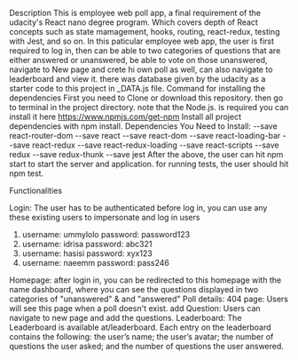 Description
This is employee web poll app, a final requirement of the udacity's React nano degree program. Which covers depth of React concepts such as state mamagement, hooks, routing, react-redux, testing with Jest, and so on. In this paticular employee web app, the user is first required to log in, then can be able to two categories of questions that are either answered or unanswered, be able to vote on those unanswered, navigate to New page and crete hi own poll as well, can also navigate to leaderboard and view it. there was database given by the udacity as a starter code to this project in _DATA.js file.
Command for installing the dependencies
First you need to Clone or download this repository.
then go to terminal in the project directory.
note that the Node.js. is required you can install it here https://www.npmjs.com/get-npm
Install all project dependencies with npm install.
Dependencies You Need to Install:
--save react-router-dom
--save react
--save react-dom
--save react-loading-bar
--save react-redux
--save react-redux-loading
--save react-scripts
--save redux
--save redux-thunk
--save jest
After the above, the user can hit npm start to start the server and application.
for running tests, the user should hit npm test.

Functionalities

Login: The user has to be authenticated before log in, you can use any these existing users to impersonate and log in 
users
1. username: ummylolo 
   password: password123
1. username: idrisa 
   password: abc321
1. username: hasisi 
   password: xyx123
1. username: naeemm 
   password: pass246

Homepage: after login in, you can be redirected to this homepage with the name dashboard, where you can see the questions displayed in two categories of "unanswered" & and "answered"
Poll details:
404 page: Users will see this page when a poll doesn't exist.
add Question: Users can navigate to new page and add the questions.
Leaderboard: The Leaderboard is available at/leaderboard.
Each entry on the leaderboard contains the following:
the user’s name;
the user’s avatar;
the number of questions the user asked; and
the number of questions the user answered.
